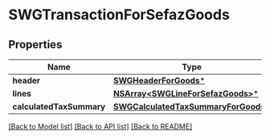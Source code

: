 # SWGTransactionForSefazGoods

## Properties
Name | Type | Description | Notes
------------ | ------------- | ------------- | -------------
**header** | [**SWGHeaderForGoods***](SWGHeaderForGoods.md) |  | [optional] 
**lines** | [**NSArray&lt;SWGLineForSefazGoods&gt;***](SWGLineForSefazGoods.md) |  | [optional] 
**calculatedTaxSummary** | [**SWGCalculatedTaxSummaryForGoods***](SWGCalculatedTaxSummaryForGoods.md) |  | [optional] 

[[Back to Model list]](../README.md#documentation-for-models) [[Back to API list]](../README.md#documentation-for-api-endpoints) [[Back to README]](../README.md)


